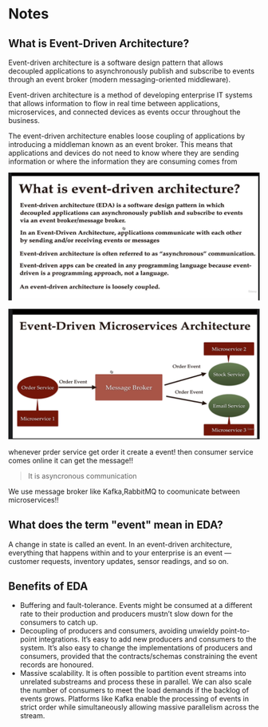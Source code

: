 # Notes
## What is Event-Driven Architecture?
Event-driven architecture is a software design pattern that allows decoupled applications to asynchronously publish and subscribe to events through an event broker (modern messaging-oriented middleware).

Event-driven architecture is a method of developing enterprise IT systems that allows information to flow in real time between applications, microservices, and connected devices as events occur throughout the business.

The event-driven architecture enables loose coupling of applications by introducing a middleman known as an event broker. This means that applications and devices do not need to know where they are sending information or where the information they are consuming comes from

![alt text](image.png)

![alt text](image-1.png)

whenever prder service get order it create a event! then consumer service comes online it can get the message!!

> It is asyncronous communication

We use message broker like Kafka,RabbitMQ to coomunicate between microservices!!

## What does the term "event" mean in EDA?
A change in state is called an event. In an event-driven architecture, everything that happens within and to your enterprise is an event — customer requests, inventory updates, sensor readings, and so on.

## Benefits of EDA
- Buffering and fault-tolerance. Events might be consumed at a different rate to their production and producers mustn’t slow down for the consumers to catch up.
- Decoupling of producers and consumers, avoiding unwieldy point-to-point integrations. It’s easy to add new producers and consumers to the system. It’s also easy to change the implementations of producers and consumers, provided that the contracts/schemas constraining the event records are honoured.
- Massive scalability. It is often possible to partition event streams into unrelated substreams and process these in parallel. We can also scale the number of consumers to meet the load demands if the backlog of events grows. Platforms like Kafka enable the processing of events in strict order while simultaneously allowing massive parallelism across the stream.
